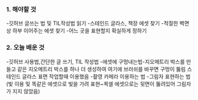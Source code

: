 ### 1. 해야할 것
  -깃허브 글쓰는 법 및 TIL작성법 읽기
  -스테인드 글라스, 책장 에셋 찾기
  -적절한 벽면 상 하부 이어주는 에셋 찾기
  -어느 곳을 표현할지 확실하게 정하기

### 2. 오늘 배운 것
  -깃허브 사용법,간단한 글 쓰기, TIL 작성법
  -에셋에 구멍내는법-지오메트리 박스를 만들고 같은 지오메트리 박스를 하나 더 생성하여 여기에 브러쉬를 바꾸면 구멍이 뚫림
  스테인드 글라스 표면 작업할때 이용했음
  -촬영 카메라 이용하는 법
  -그림자 표현하는 법(빛 이용 및 똑같은 에셋으로 빛을 가려 표현~퀵셀 에셋으로는 뒷면이 뚫려있어 그림자가 지지 않았음)
